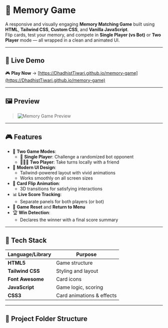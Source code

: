 # 🧠 Memory Game

A responsive and visually engaging **Memory Matching Game** built using **HTML**, **Tailwind CSS**, **Custom CSS**, and **Vanilla JavaScript**.  
Flip cards, test your memory, and compete in **Single Player (vs Bot)** or **Two Player** mode — all wrapped in a clean and animated UI.

---

## 🚀 Live Demo

🎮 **Play Now** → [https://DhadhistTiwari.github.io/memory-game](https://DhadhistTiwari.github.io/memory-game)

---

## 🖼️ Preview

> ![Memory Game Preview](preview.png) 

---

## 🎮 Features

- 🎯 **Two Game Modes**:
  - 👤 **Single Player**: Challenge a randomized bot opponent
  - 🧑‍🤝‍🧑 **Two Player**: Take turns locally with a friend
- 🌟 **Modern UI Design**:
  - Tailwind-powered layout with vivid animations
  - Works smoothly on all screen sizes
- 🔁 **Card Flip Animation**:
  - 3D transitions for satisfying interactions
- 📊 **Live Score Tracking**:
  - Separate panels for both players (or bot)
- 🔄 **Game Reset** and **Return to Menu**
- 🏆 **Win Detection**:
  - Declares the winner with a final score summary

---

## 🎨 Tech Stack

| Language/Library | Purpose              |
|------------------|----------------------|
| **HTML5**        | Game structure       |
| **Tailwind CSS** | Styling and layout   |
| **Font Awesome** | Card icons           |
| **JavaScript**   | Game logic, scoring  |
| **CSS3**         | Card animations & effects |

---

## 📁 Project Folder Structure

